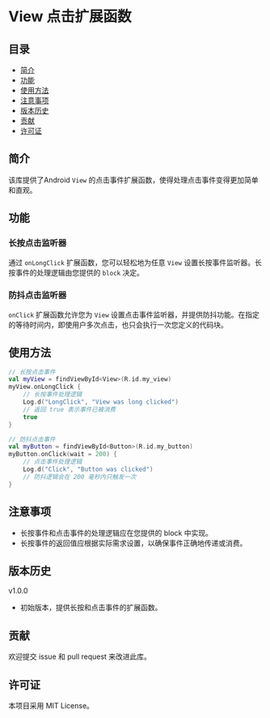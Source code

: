 # View 点击扩展函数

## 目录

- [简介](#简介)
- [功能](#功能)
- [使用方法](#使用方法)
- [注意事项](#注意事项)
- [版本历史](#版本历史)
- [贡献](#贡献)
- [许可证](#许可证)

## 简介

该库提供了Android `View` 的点击事件扩展函数，使得处理点击事件变得更加简单和直观。

## 功能

### 长按点击监听器

通过 `onLongClick` 扩展函数，您可以轻松地为任意 `View` 设置长按事件监听器。长按事件的处理逻辑由您提供的 `block` 决定。

### 防抖点击监听器

`onClick` 扩展函数允许您为 `View` 设置点击事件监听器，并提供防抖功能。在指定的等待时间内，即使用户多次点击，也只会执行一次您定义的代码块。

## 使用方法

```kotlin
// 长按点击事件
val myView = findViewById<View>(R.id.my_view)
myView.onLongClick {
    // 长按事件处理逻辑
    Log.d("LongClick", "View was long clicked")
    // 返回 true 表示事件已被消费
    true
}

// 防抖点击事件
val myButton = findViewById<Button>(R.id.my_button)
myButton.onClick(wait = 200) {
    // 点击事件处理逻辑
    Log.d("Click", "Button was clicked")
    // 防抖逻辑会在 200 毫秒内只触发一次
}
```

## 注意事项
- 长按事件和点击事件的处理逻辑应在您提供的 block 中实现。
- 长按事件的返回值应根据实际需求设置，以确保事件正确地传递或消费。
## 版本历史
v1.0.0
- 初始版本，提供长按和点击事件的扩展函数。
## 贡献
欢迎提交 issue 和 pull request 来改进此库。

## 许可证
本项目采用 MIT License。